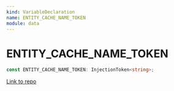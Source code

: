 ```yaml
---
kind: VariableDeclaration
name: ENTITY_CACHE_NAME_TOKEN
module: data
---
```


# ENTITY_CACHE_NAME_TOKEN

```ts
const ENTITY_CACHE_NAME_TOKEN: InjectionToken<string>;
```

[Link to repo](https://github.com/ngrx/platform/blob/master/modules/data/src/reducers/constants.ts#L6-L8)
